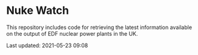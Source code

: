 # Nuke Watch

This repository includes code for retrieving the latest information available on the output of EDF nuclear power plants in the UK.

Last updated: 2021-05-23 09:08